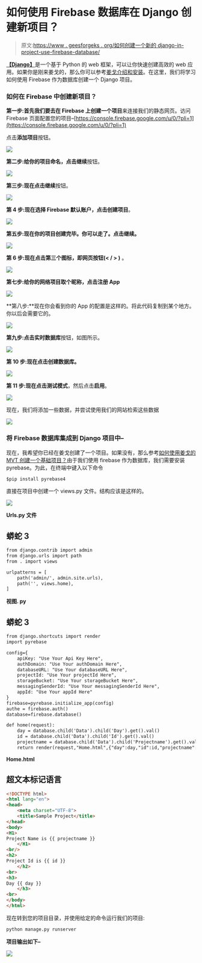 # 如何使用 Firebase 数据库在 Django 创建新项目？

> 原文:[https://www . geesforgeks . org/如何创建一个新的 django-in-project-use-firebase-database/](https://www.geeksforgeeks.org/how-to-create-a-new-project-in-django-using-firebase-database/)

[**【Django】**](https://www.geeksforgeeks.org/django-tutorial/)是一个基于 Python 的 web 框架，可以让你快速创建高效的 web 应用。如果你是刚来姜戈的，那么你可以参考[姜戈介绍和安装](https://www.geeksforgeeks.org/django-introduction-and-installation/?ref=lbp)。在这里，我们将学习如何使用 Firebase 作为数据库创建一个 Django 项目。

### **如何在 Firebase 中创建新项目？**

**第一步:**首先我们要去**在 Firebase 上创建一个项目**来连接我们的静态网页。访问 Firebase 页面配置您的项目–[https://console.firebase.google.com/u/0/?pli=1](https://console.firebase.google.com/u/0/?pli=1)

点击**添加项目**按钮。

![](img/3904e4329a1d7dcf0f20d643cda2567b.png)

**第二步:**给你的项目命名，点击**继续**按钮。

![](img/04fb5d0c84c0fea1d48aae81e734458c.png)

**第三步:**现在点击**继续**按钮。

![](img/7b87ae73d148a958051a79ff7b352f0c.png)

**第 4 步:**现在选择 Firebase 默认账户，点击**创建项目**。

![](img/341907032d32816ee00b3fb01e9b705f.png)

**第五步:**现在你的项目创建完毕。你可以走了。点击**继续。**

![](img/78b6ab3c3d3edc745ebe6f385f4f149b.png)

**第 6 步:**现在点击第三个图标，即**网页按钮(< / > )** 。

![](img/7a240ebd9ec718e06cf9dee1d0958b93.png)

**第七步:**给你的网络项目取个昵称，点击**注册 App**

![](img/958e2252fc3119302577ffb4035f40c7.png)

**第八步:**现在你会看到你的 App 的配置是这样的。将此代码复制到某个地方。你以后会需要它的。

![](img/17cc9505924ad3455dd8cb9449feaf4e.png)

**第九步:**点击**实时数据库**按钮，如图所示。

![](img/52dbb7f5ec90fb48a694f2723ee6041d.png)

**第 10 步:**现在点击**创建数据库。**

![](img/300c40cffc249316a7403d68eed518b3.png)

**第 11 步:**现在点击**测试模式**，然后点击**启用**。

![](img/cf8579d99ee4c0870a14e32ab2fae612.png)

现在，我们将添加一些数据，并尝试使用我们的网站检索这些数据

![](img/559237a9bad6c2e15dc31a429e53b936.png)

### 将 Firebase 数据库集成到 Django 项目中–

现在，我希望你已经在姜戈创建了一个项目。如果没有，那么参考[如何使用姜戈的 MVT 创建一个基础项目？](https://www.geeksforgeeks.org/how-to-create-a-basic-project-using-mvt-in-django/?ref=lbp)由于我们使用 firebase 作为数据库，我们需要安装 pyrebase。为此，在终端中键入以下命令

```html
$pip install pyrebase4
```

直接在项目中创建一个 views.py 文件。结构应该是这样的。

![](img/943c42997ff8e7931b7244b91d419493.png)

**Urls.py 文件**

## 蟒蛇 3

```html
from django.contrib import admin
from django.urls import path
from . import views

urlpatterns = [
    path('admin/', admin.site.urls),
    path('', views.home),
]
```

**视图. py**

## 蟒蛇 3

```html
from django.shortcuts import render
import pyrebase

config={
    apiKey: "Use Your Api Key Here",
    authDomain: "Use Your authDomain Here",
    databaseURL: "Use Your databaseURL Here",
    projectId: "Use Your projectId Here",
    storageBucket: "Use Your storageBucket Here",
    messagingSenderId: "Use Your messagingSenderId Here",
    appId: "Use Your appId Here"
}
firebase=pyrebase.initialize_app(config)
authe = firebase.auth()
database=firebase.database()

def home(request):
    day = database.child('Data').child('Day').get().val()
    id = database.child('Data').child('Id').get().val()
    projectname = database.child('Data').child('Projectname').get().val()
    return render(request,"Home.html",{"day":day,"id":id,"projectname":projectname })
```

**Home.html**

## 超文本标记语言

```html
<!DOCTYPE html>
<html lang="en">
<head>
    <meta charset="UTF-8">
    <title>Sample Project</title>
</head>
<body>
<H1>
Project Name is {{ projectname }}
    </H1>
<br/>
<h2>
Project Id is {{ id }}
    </h2>
<br>
<h3>
Day {{ day }}
    </h3>
<br>
</body>
</html>
```

现在转到您的项目目录，并使用给定的命令运行我们的项目:

```html
python manage.py runserver
```

**项目输出如下–**

![](img/839deff2943b7deff39856e52b7cd59a.png)